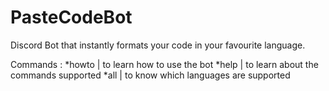 # PasteCodeBot
Discord Bot that instantly formats your code in your favourite language.

Commands :
*howto      | to learn how to use the bot
*help       | to learn about the commands supported
*all        | to know which languages are supported
